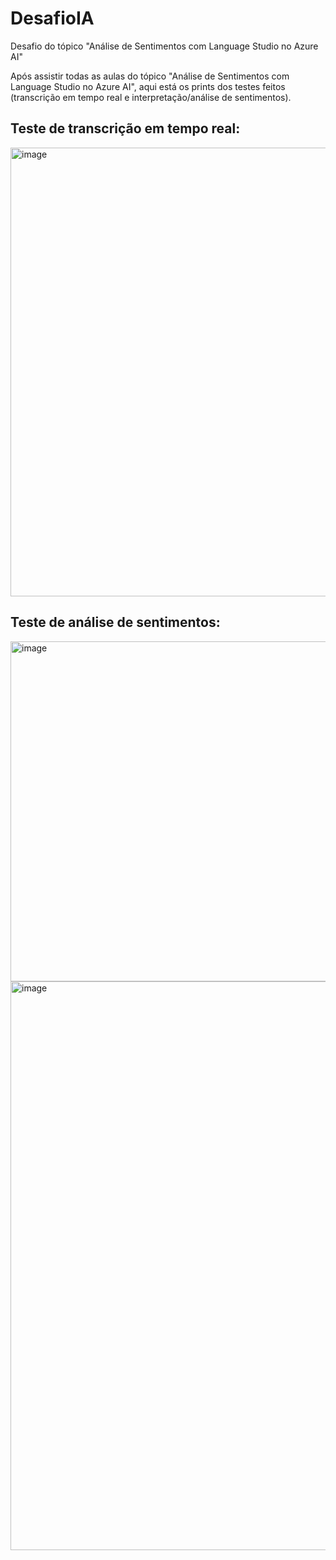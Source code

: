 # DesafioIA
Desafio do tópico "Análise de Sentimentos com Language Studio no Azure AI"

Após assistir todas as aulas do tópico "Análise de Sentimentos com Language Studio no Azure AI", aqui está os prints dos testes feitos (transcrição em tempo real e interpretação/análise de sentimentos).

## Teste de transcrição em tempo real:

<img width="1886" height="718" alt="image" src="https://github.com/user-attachments/assets/d21e91b7-de62-479f-b3ed-5dce0524efe6" />

## Teste de análise de sentimentos:

<img width="1255" height="544" alt="image" src="https://github.com/user-attachments/assets/7964e3e8-4a23-42cb-84fe-2ee689cfa802" />

<img width="1203" height="910" alt="image" src="https://github.com/user-attachments/assets/5d822e53-3bab-4e8c-8026-be7a63241dac" />
